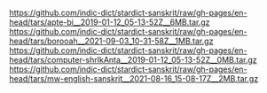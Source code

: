 https://github.com/indic-dict/stardict-sanskrit/raw/gh-pages/en-head/tars/apte-bi__2019-01-12_05-13-52Z__6MB.tar.gz  
https://github.com/indic-dict/stardict-sanskrit/raw/gh-pages/en-head/tars/borooah__2021-09-03_10-31-58Z__1MB.tar.gz  
https://github.com/indic-dict/stardict-sanskrit/raw/gh-pages/en-head/tars/computer-shrIkAnta__2019-01-12_05-13-52Z__0MB.tar.gz  
https://github.com/indic-dict/stardict-sanskrit/raw/gh-pages/en-head/tars/mw-english-sanskrit__2021-08-16_15-08-17Z__2MB.tar.gz  
